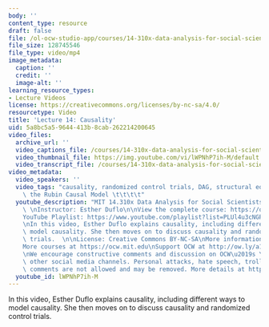 ```yaml
---
body: ''
content_type: resource
draft: false
file: /ol-ocw-studio-app/courses/14-310x-data-analysis-for-social-scientists-spring-2023/14310x-lecture-14_360p_16_9.mp4
file_size: 128745546
file_type: video/mp4
image_metadata:
  caption: ''
  credit: ''
  image-alt: ''
learning_resource_types:
- Lecture Videos
license: https://creativecommons.org/licenses/by-nc-sa/4.0/
resourcetype: Video
title: 'Lecture 14: Causality'
uid: 5a8bc5a5-9644-413b-8cab-262214200645
video_files:
  archive_url: ''
  video_captions_file: /courses/14-310x-data-analysis-for-social-scientists-spring-2023/1sRinlzzEkHXpQpWcDHY5MdxdJcy6TxTG_transcript.webvtt
  video_thumbnail_file: https://img.youtube.com/vi/lWPNhP7ih-M/default.jpg
  video_transcript_file: /courses/14-310x-data-analysis-for-social-scientists-spring-2023/1sRinlzzEkHXpQpWcDHY5MdxdJcy6TxTG_transcript.pdf
video_metadata:
  video_speakers: ''
  video_tags: "causality, randomized control trials, DAG, structural equation modelling,\
    \ the Rubin Causal Model \t\t\t\t"
  youtube_description: "MIT 14.310x Data Analysis for Social Scientists, Spring 2023\
    \ \nInstructor: Esther Duflo\n\nView the complete course: https://ocw.mit.edu/courses/14-310x-data-analysis-for-social-scientists-spring-2023\n\
    YouTube Playlist: https://www.youtube.com/playlist?list=PLUl4u3cNGP61ATaGTFcSp7bhogloD2wHP\n\
    \nIn this video, Esther Duflo explains causality, including different ways to\
    \ model causality. She then moves on to discuss causality and randomized control\
    \ trials.  \n\nLicense: Creative Commons BY-NC-SA\nMore information at https://ocw.mit.edu/terms\n\
    More courses at https://ocw.mit.edu\nSupport OCW at http://ow.ly/a1If50zVRlQ\n\
    \nWe encourage constructive comments and discussion on OCW\u2019s YouTube and\
    \ other social media channels. Personal attacks, hate speech, trolling, and inappropriate\
    \ comments are not allowed and may be removed. More details at https://ocw.mit.edu/comments."
  youtube_id: lWPNhP7ih-M
---
```

In this video, Esther Duflo explains causality, including different ways to model causality. She then moves on to discuss causality and randomized control trials.